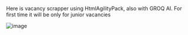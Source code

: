 Here is vacancy scrapper using HtmlAgilityPack, also with GROQ AI. For first time it will be only for junior vacancies

![image](https://github.com/user-attachments/assets/9bea754e-ffc6-4547-8cdb-1f3be5024f47)

